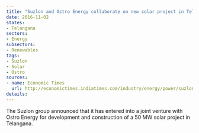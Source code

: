 ```yaml
---
title: "Suzlon and Ostro Energy collaborate on new solar project in Telangana"
date: 2016-11-02
states:
- Telangana
sectors:
- Energy
subsectors:
- Renewables
tags:
- Suzlon
- Solar
- Ostro
sources:
- name: Economic Times
  url: http://economictimes.indiatimes.com/industry/energy/power/suzlon-forms-jv-with-ostro-energy-for-50-mw-solar-project/articleshow/55067018.cms
details:
---
```


The Suzlon group announced that it has entered into a joint venture with Ostro Energy for development and construction of a 50 MW solar project in Telangana.
